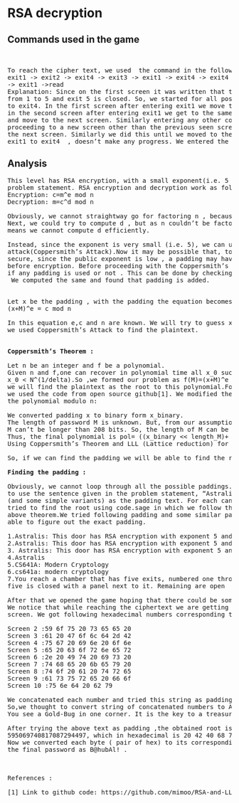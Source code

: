 # RSA decryption

## Commands used in the game
<pre> 

To reach the cipher text, we used  the command in the following sequence :       
exit1 -> exit2 -> exit4 -> exit3 -> exit1 -> exit4 -> exit4 -> exit2 -> exit2
-> exit1 ->read                                                   
Explanation: Since on the first screen it was written that the exits are numbered
from 1 to 5 and exit 5 is closed. So, we started for all possible commands from exit1
to exit4. In the first screen after entering exit1 we move to the next screen, then 
in the second screen after entering exit1 we get to the same screen, so we enter exit2
and move to the next screen. Similarly entering any other command than exit 4 we weren’t
proceeding to a new screen other than the previous seen screen, So entering exit4 we moved to 
the next screen. Similarly we did this until we moved to the second last screen where entering
exit1 to exit4  , doesn’t make any progress. We entered the read command and found the message.
</pre>
## Analysis

<pre>
This level has RSA encryption, with a small exponent(i.e. 5 ). n and c are given in the 
problem statement. RSA encryption and decryption work as follows:
Encryption: c=m^e mod n
Decryption: m=c^d mod n

Obviously, we cannot straightway go for factoring n , because n is very large (i.e. 1023 bits).
Next, we could try to compute d , but as n couldn’t be factorized we cannot find phi(n) which 
means we cannot compute d efficiently.

Instead, since the exponent is very small (i.e. 5), we can use a low-exponent based 
attack(Coppersmith’s Attack).Now it may be possible that, to make the encryption more 
secure, since the public exponent is low , a padding may have been added to the plaintext 
before encryption. Before proceeding with the Coppersmith’s Attack ,we first need to check 
if any padding is used or not . This can be done by checking if c^(1/e) is integer or not.
 We computed the same and found that padding is added.


Let x be the padding , with the padding the equation becomes:
(x+M)^e = c mod n

In this equation e,c and n are known. We will try to guess x to find the padding. After that 
we used Coppersmith’s Attack to find the plaintext.


<strong>Coppersmith’s Theorem : </strong>

Let n be an integer and f be a polynomial. 
Given n and f,one can recover in polynomial time all x_0 such that f(x_0)= 0 mod n and 
x_0 < N^(1/delta).So ,we formed our problem as f(M)=(x+M)^e mod n. If M < n^(1/e) ,
we will find the plaintext as the root to this polynomial.For solving this polynomial
we used the code from open source github[1]. We modified the code as follows to compute
the polynomial modulo n:

We converted padding x to binary form x_binary.
The length of password M is unknown. But, from our assumption M < n^(1/e), 
M can’t be longer than 208 bits. So, the length of M can be guessed using brute force.
Thus, the final polynomial is pol= ((x_binary << length_M)+ M)^e-c
Using Coppersmith’s Theorem and LLL (Lattice reduction) for the above polynomial we can find the root. 

So, if we can find the padding we will be able to find the root.

<strong>Finding the padding : </strong>

Obviously, we cannot loop through all the possible paddings. So instead, we tried 
to use the sentence given in the problem statement, “Astralis: This door has … is:”
(and some simple variants) as the padding text. For each candidate padding text we 
tried to find the root using code.sage in which we follow the same step as in the 
above theorem.We tried following padding and some similar paddings but we were not
able to figure out the exact padding.

1.Astralis: This door has RSA encryption with exponent 5 and the password is:
2.Astralis: This door has RSA encryption with exponent 5 and the password is
3. Astralis: This door has RSA encryption with exponent 5 and the password is:
4.Astralis
5.CS641A: Modern Cryptology
6.cs641a: modern cryptology
7.You reach a chamber that has five exits, numbered one through five. Exit numbered 
five is closed with a panel next to it. Remaining are open

After that we opened the game hoping that there could be some hints related to padding.
We notice that while reaching the ciphertext we are getting some hexadecimal number on 
screen. We got following hexadecimal numbers corresponding to screen:

Screen 2 :59 6f 75 20 73 65 65 20
Screen 3 :61 20 47 6f 6c 64 2d 42
Screen 4 :75 67 20 69 6e 20 6f 6e
Screen 5 :65 20 63 6f 72 6e 65 72
Screen 6 :2e 20 49 74 20 69 73 20
Screen 7 :74 68 65 20 6b 65 79 20
Screen 8 :74 6f 20 61 20 74 72 65
Screen 9 :61 73 75 72 65 20 66 6f
Screen 10 :75 6e 64 20 62 79

We concatenated each number and tried this string as padding. But this doesn’t give any root. 
So,we thought to convert string of concatenated numbers to ASCII and got following text:
You see a Gold-Bug in one corner. It is the key to a treasure found by

After trying the above text as padding ,the obtained root is
595069740817087294497, which in hexadecimal is 20 42 40 68 75 62 41 6c 21. 
Now we converted each byte ( pair of hex) to its corresponding ASCII character to get 
the final password as B@hubAl! .



References :

[1] Link to github code: https://github.com/mimoo/RSA-and-LLL-attacks


</pre>


